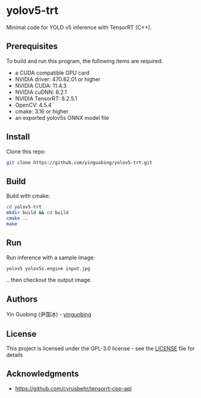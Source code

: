 # yolov5-trt
Minimal code for YOLO v5 inference with TensorRT (C++).

## Prerequisites

To build and run this program, the following items are required.
- a CUDA compatible GPU card
- NVIDIA driver: 470.82.01 or higher
- NVIDIA CUDA: 11.4.3
- NVIDIA cuDNN: 8.2.1
- NVIDIA TensorRT: 8.2.5.1
- OpenCV: 4.5.4
- cmake: 3.16 or higher
- an exported yolov5s ONNX model file

## Install

Clone this repo:

```bash
git clone https://github.com/yinguobing/yolov5-trt.git
```

## Build

Build with cmake:

```bash
cd yolov5-trt
mkdir build && cd build
cmake ..
make
```

## Run

Run inference with a sample image:

```bash
yolov5 yolov5s.engine input.jpg
```

.. then checkout the output image.

## Authors
Yin Guobing (尹国冰) - [yinguobing](https://yinguobing.com)

## License

This project is licensed under the GPL-3.0 license - see the [LICENSE](LICENSE) file for details

## Acknowledgments

* https://github.com/cyrusbehr/tensorrt-cpp-api
